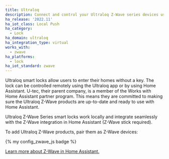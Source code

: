 ```yaml
---
title: Ultraloq
description: Connect and control your Ultraloq Z-Wave series devices using the Z-Wave integration
ha_release: '2022.11'
ha_iot_class: Local Push
ha_category:
  - Lock
ha_domain: ultraloq
ha_integration_type: virtual
works_with:
  - zwave
ha_platforms:
  - lock
ha_iot_standard: zwave
---
```


Ultraloq smart locks allow users to enter their homes without a key. The lock can be controlled remotely using the Ultraloq app or by using Home Assistant. U-tec, their parent company, is a member of the Works with Home Assistant partner program. This means they are committed to making sure the Ultraloq Z-Wave products are up-to-date and ready to use with Home Assistant.

Ultraloq Z-Wave Series smart locks work locally and integrate seamlessly with the Z-Wave integration in Home Assistant (Z-Wave stick required).

To add Ultraloq Z-Wave products, pair them as Z-Wave devices:

{% my config_zwave_js badge %}

[Learn more about Z-Wave in Home Assistant.](/integrations/zwave_js/)
